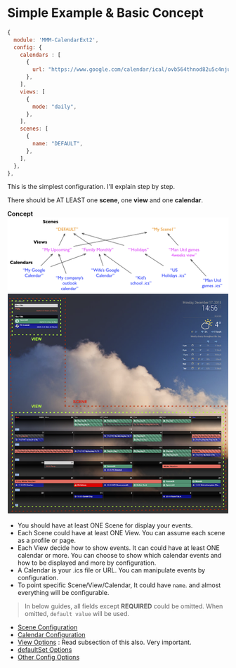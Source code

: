 # Simple Example & Basic Concept
```javascript
{
  module: 'MMM-CalendarExt2',
  config: {
    calendars : [
      {
        url: "https://www.google.com/calendar/ical/ovb564thnod82u5c4njut98728%40group.calendar.google.com/public/basic.ics",
      },
    ],
    views: [
      {
        mode: "daily",
      },
    ],
    scenes: [
      {
        name: "DEFAULT",
      },
    ],
  },
},
```
This is the simplest configuration. I'll explain step by step.

There should be AT LEAST one **scene**, one **view** and one **calendar**.

**Concept**
![Concept](scene-view-calendar.png)
![What is a scene, what is a view](scene-view.png)
- You should have at least ONE Scene for display your events.
- Each Scene could have at least ONE View. You can assume each scene as a profile or page.
- Each View decide how to show events. It can could have at least ONE calendar or more. You can choose to show which calendar events and how to be displayed and more by configuration.
- A Calendar is your .ics file or URL. You can manipulate events by configuration.
- To point specific Scene/View/Calendar, It could have `name`. and almost everything will be configurable.

> In below guides, all fields except **REQUIRED** could be omitted. When omitted, `default value` will be used.

- [Scene Configuration](Configuration/Scene.md)
- [Calendar Configuration](Configuration/Calendar.md)
- [View Options](Configuration/View.md) : Read subsection of this also. Very important.
- [defaultSet Options](Configuration/defaultSet.md)
- [Other Config Options](Configuration/Others.md)



